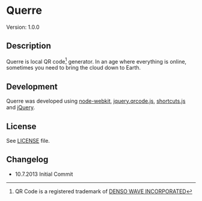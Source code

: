 Querre
======

Version: 1.0.0



Description
-----------

Querre is local QR code[^1] generator. In an age where everything is online,
sometimes you need to bring the cloud down to Earth.

[^1]: QR Code is a registered trademark of [DENSO WAVE INCORPORATED][1]

[1]: <http://www.denso-wave.com/qrcode/faqpatent-e.html>



Development
-----------

Querre was developed using [node-webkit][2], [jquery.qrcode.js][3],
[shortcuts.js][4] and [jQuery][5].

[2]: <https://github.com/rogerwang/node-webkit>

[3]: <http://jeromeetienne.github.io/jquery-qrcode/>

[4]: <http://www.openjs.com/scripts/events/keyboard_shortcuts/>

[5]: <http://jquery.com/>



License
-------

See [LICENSE][5] file.

[5]: <>



Changelog
---------

-   10.7.2013 Initial Commit
